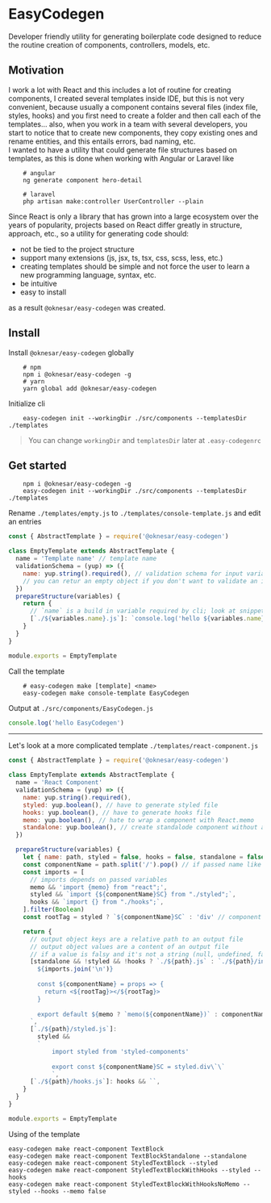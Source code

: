 # EasyCodegen

Developer friendly utility for generating boilerplate code designed to reduce the routine creation of components, controllers, models, etc.

## Motivation

I work a lot with React and this includes a lot of routine for creating components, I created several templates inside
IDE, but this is not very convenient, because usually a component contains several files (index file, styles, hooks)
and you first need to create a folder and then call each of the templates... also, when you work in a team with several
developers, you start to notice that to create new components, they copy existing ones and rename entities, and this
entails errors, bad naming, etc.  
I wanted to have a utility that could generate file structures based on
templates, as this is done when working with Angular or Laravel like

```
    # angular
    ng generate component hero-detail

    # laravel
    php artisan make:controller UserController --plain
```

Since React is only a library that has grown into a large ecosystem over the years of popularity, projects based on
React differ greatly in structure, approach, etc., so a utility for generating code should:

- not be tied to the project structure
- support many extensions (js, jsx, ts, tsx, css, scss, less, etc.)
- creating templates should be simple and not force the user to learn a new programming language, syntax, etc.
- be intuitive
- easy to install

as a result `@oknesar/easy-codegen` was created.

## Install

Install `@oknesar/easy-codegen` globally

```
    # npm
    npm i @oknesar/easy-codegen -g
    # yarn
    yarn global add @oknesar/easy-codegen
```

Initialize cli

```
    easy-codegen init --workingDir ./src/components --templatesDir ./templates
```

> You can change `workingDir` and `templatesDir` later at `.easy-codegenrc`

## Get started

```
    npm i @oknesar/easy-codegen -g
    easy-codegen init --workingDir ./src/components --templatesDir ./templates
```

Rename `./templates/empty.js` to `./templates/console-template.js` and edit an entries

```javascript
const { AbstractTemplate } = require('@oknesar/easy-codegen')

class EmptyTemplate extends AbstractTemplate {
  name = 'Template name' // template name
  validationSchema = (yup) => ({
    name: yup.string().required(), // validation schema for input variables
    // you can retur an empty object if you don't want to validate an input
  })
  prepareStructure(variables) {
    return {
      // `name` is a build in variable required by cli; look at snippet below
      [`./${variables.name}.js`]: `console.log('hello ${variables.name}')`,
    }
  }
}

module.exports = EmptyTemplate
```

Call the template

```
    # easy-codegen make [template] <name>
    easy-codegen make console-template EasyCodegen
```

Output at `./src/components/EasyCodegen.js`

```javascript
console.log('hello EasyCodegen')
```

---

Let's look at a more complicated template `./templates/react-component.js`

```javascript
const { AbstractTemplate } = require('@oknesar/easy-codegen')

class EmptyTemplate extends AbstractTemplate {
  name = 'React Component'
  validationSchema = (yup) => ({
    name: yup.string().required(),
    styled: yup.boolean(), // have to generate styled file
    hooks: yup.boolean(), // have to generate hooks file
    memo: yup.boolean(), // hate to wrap a component with React.memo
    standalone: yup.boolean(), // create standalode component without addition files and folder structure
  })

  prepareStructure(variables) {
    let { name: path, styled = false, hooks = false, standalone = false, memo = true } = variables
    const componentName = path.split('/').pop() // if passed name like `shared/ComponentName` use last part of a path as a name
    const imports = [
      // imports depends on passed variables
      memo && 'import {memo} from "react";',
      styled && `import {${componentName}SC} from "./styled";`,
      hooks && `import {} from "./hooks";`,
    ].filter(Boolean)
    const rootTag = styled ? `${componentName}SC` : 'div' // component name depends on is it styled or not

    return {
      // output object keys are a relative path to an output file
      // output object values are a content of an output file
      // if a value is falsy and it's not a string (null, undefined, false, etc.) a file will be ignored during generation
      [standalone && !styled && !hooks ? `./${path}.js` : `./${path}/index.js`]: `
        ${imports.join('\n')}
        
        const ${componentName} = props => {
          return <${rootTag}></${rootTag}>
        }
        
        export default ${memo ? `memo(${componentName})` : componentName}
      `,
      [`./${path}/styled.js`]:
        styled &&
        `
            import styled from 'styled-components'
            
            export const ${componentName}SC = styled.div\`\`
            `,
      [`./${path}/hooks.js`]: hooks && ``,
    }
  }
}

module.exports = EmptyTemplate
```

Using of the template

```
easy-codegen make react-component TextBlock
easy-codegen make react-component TextBlockStandalone --standalone
easy-codegen make react-component StyledTextBlock --styled
easy-codegen make react-component StyledTextBlockWithHooks --styled --hooks
easy-codegen make react-component StyledTextBlockWithHooksNoMemo --styled --hooks --memo false
```
